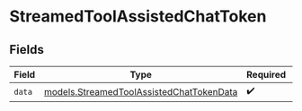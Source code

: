 # StreamedToolAssistedChatToken


## Fields

| Field                                                                                      | Type                                                                                       | Required                                                                                   | Description                                                                                |
| ------------------------------------------------------------------------------------------ | ------------------------------------------------------------------------------------------ | ------------------------------------------------------------------------------------------ | ------------------------------------------------------------------------------------------ |
| `data`                                                                                     | [models.StreamedToolAssistedChatTokenData](../models/streamedtoolassistedchattokendata.md) | :heavy_check_mark:                                                                         | N/A                                                                                        |